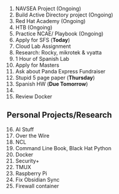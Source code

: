 1.  NAVSEA Project (Ongoing)
2.  Build Active Directory project (Ongoing)
3.  Red Hat Academy (Ongoing)
4.  HTB (Ongoing)
5. Practice NCAE/ Playbook (Ongoing)
6. Apply for SFS (**Today**)
7. Cloud Lab Assignment
8.  Research: Rocky, mikrotek & vyatta
9.  1 Hour of Spanish Lab 
10.  Apply for Masters 
11. Ask about Panda Express Fundraiser 
12. Stupid 5 page paper (**Thursday**)
13. Spanish HW (**Due Tomorrow**)
14. 
15. Review Docker

## Personal Projects/Research
16.  AI Stuff
17. Over the Wire
18. NCL
19. Command Line Book, Black Hat Python
20. Docker
21. Security+ 
22. TMUX
23. Raspberry Pi
24. Fix Obsidian Sync
25. Firewall container




